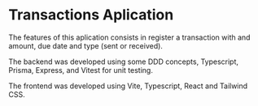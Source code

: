 # Transactions Aplication

The features of this aplication consists in register a transaction with and amount, due date and type (sent or received).

The backend was developed using some DDD concepts, Typescript, Prisma, Express, and Vitest for unit testing.

The frontend was developed using Vite, Typescript, React and Tailwind CSS.